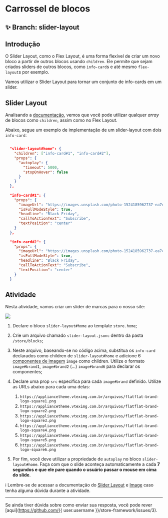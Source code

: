 # Carrossel de blocos

## :sparkles: **Branch:** slider-layout

## Introdução

O Slider Layout, como o Flex Layout, é uma forma flexível de criar um novo bloco a partir de outros blocos usando `children`. Ele permite que sejam criados sliders de outros blocos, como `info-card`s e até mesmo `flex-layout`s por exemplo.

Vamos utilizar o Slider Layout para tornar um conjunto de info-cards em um slider.

## Slider Layout

Analisando a [documentação](https://vtex.io/docs/components/layout/vtex.slider-layout), vemos que você pode utilizar qualquer _array_ de blocos como `children`, assim como no Flex Layout.

Abaixo, segue um exemplo de implementação de um slider-layout com dois `info-card`:

```json

  "slider-layout#home": {
    "children": ["info-card#1", "info-card#2"],
    "props": {
      "autoplay": {
        "timeout": 5000,
        "stopOnHover": false
      }
    }
  },
  
  "info-card#1": {
    "props": {
      "imageUrl": "https://images.unsplash.com/photo-1524185962737-ea7c028a12cd?ixlib=rb-1.2.1&auto=format&fit=crop&w=1350&q=80",
      "isFullModeStyle": true,
      "headline": "Black Friday",
      "callToActionText": "Subscribe",
      "textPosition": "center"
    }
  },
  
  "info-card#2": {
    "props": {
      "imageUrl": "https://images.unsplash.com/photo-1524185962737-ea7c028a12cd?ixlib=rb-1.2.1&auto=format&fit=crop&w=1350&q=80",
      "isFullModeStyle": true,
      "headline": "Black Friday",
      "callToActionText": "Subscribe",
      "textPosition": "center"
    }
  }

```

## Atividade

Nesta atividade, vamos criar um slider de marcas para o nosso site:

![](https://appliancetheme.vteximg.com.br/arquivos/brand-slider.png)

1. Declare o bloco `slider-layout#home` ao template `store.home`;

2. Crie um arquivo chamado `slider-layout.jsonc` dentro da pasta `/store/blocks`;

3. Neste arquivo, baseando-se no código acima, substitua os `info-card` declarados como children de `slider-layout#home` e adicione 6 [componentes de imagem](https://vtex.io/docs/components/general/vtex.store-components/image) `image` como children. Utilize o formato `image#brand1`, `image#brand2` (...) `image#brand6` para declarar os componentes;

4. Declare uma prop `src` específica para cada `image#brand` definido. Utilize as URLs abaixo para cada uma delas:
   1.  `https://appliancetheme.vteximg.com.br/arquivos/flatflat-brand-logo-square1.png`
   2.  `https://appliancetheme.vteximg.com.br/arquivos/flatflat-brand-logo-square2.png`
   3.  `https://appliancetheme.vteximg.com.br/arquivos/flatflat-brand-logo-square3.png`
   4.  `https://appliancetheme.vteximg.com.br/arquivos/flatflat-brand-logo-square4.png`
   5.  `https://appliancetheme.vteximg.com.br/arquivos/flatflat-brand-logo-square5.png`
   6.  `https://appliancetheme.vteximg.com.br/arquivos/flatflat-brand-logo-square6.png`
   
5. Por fim, você deve utilizar a propriedade de `autoplay` no bloco `slider-layout#home`. Faça com que o slide aconteça automaticamente a cada **7 segundos e que ele pare quando o usuário passar o mouse em cima do slide**.

:information_source: Lembre-se de acessar a documentação do [Slider Layout](https://vtex.io/docs/components/layout/vtex.slider-layout) e [Image](https://vtex.io/docs/components/general/vtex.store-components/image) caso tenha alguma dúvida durante a atividade.

----

Se ainda tiver dúvida sobre como enviar sua resposta, você pode rever [aqui](https://github.com/{{ user.username }}/store-framework/issues/3).
